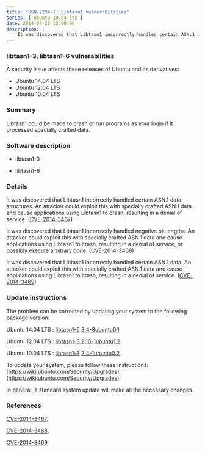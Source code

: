 ```yaml
---
title: "USN-2294-1: Libtasn1 vulnerabilities"
series: [ ubuntu-10.04-lts ]
date: 2014-07-22 12:00:00
description: |
    It was discovered that Libtasn1 incorrectly handled certain ASN.1 data structures. An attacker could exploit this with specially crafted ASN.1 data and cause applications using Libtasn1 to crash, resulting in a denial of service. ([CVE-2014-3467](http://people.ubuntu.com/~ubuntu-security/cve/CVE-2014-3467))
--- 
```

 
### libtasn1-3, libtasn1-6 vulnerabilities

A security issue affects these releases of Ubuntu and its derivatives:

* Ubuntu 14.04 LTS
* Ubuntu 12.04 LTS
* Ubuntu 10.04 LTS

### Summary

Libtasn1 could be made to crash or run programs as your login if it processed specially crafted data.

### Software description

* libtasn1-3 

* libtasn1-6 

### Details

It was discovered that Libtasn1 incorrectly handled certain ASN.1 data structures. An attacker could exploit this with specially crafted ASN.1 data and cause applications using Libtasn1 to crash, resulting in a denial of service. ([CVE-2014-3467](http://people.ubuntu.com/~ubuntu-security/cve/CVE-2014-3467))

It was discovered that Libtasn1 incorrectly handled negative bit lengths. An attacker could exploit this with specially crafted ASN.1 data and cause applications using Libtasn1 to crash, resulting in a denial of service, or possibly execute arbitrary code. ([CVE-2014-3468](http://people.ubuntu.com/~ubuntu-security/cve/CVE-2014-3468))

It was discovered that Libtasn1 incorrectly handled certain ASN.1 data. An attacker could exploit this with specially crafted ASN.1 data and cause applications using Libtasn1 to crash, resulting in a denial of service. ([CVE-2014-3469](http://people.ubuntu.com/~ubuntu-security/cve/CVE-2014-3469)) 

### Update instructions

The problem can be corrected by updating your system to the following package version:

Ubuntu 14.04 LTS
 : [libtasn1-6](https://launchpad.net/ubuntu/+source/libtasn1-6) <span> [3.4-3ubuntu0.1](https://launchpad.net/ubuntu/+source/libtasn1-6/3.4-3ubuntu0.1) </span> 

Ubuntu 12.04 LTS
 : [libtasn1-3](https://launchpad.net/ubuntu/+source/libtasn1-3) <span> [2.10-1ubuntu1.2](https://launchpad.net/ubuntu/+source/libtasn1-3/2.10-1ubuntu1.2) </span> 

Ubuntu 10.04 LTS
 : [libtasn1-3](https://launchpad.net/ubuntu/+source/libtasn1-3) <span> [2.4-1ubuntu0.2](https://launchpad.net/ubuntu/+source/libtasn1-3/2.4-1ubuntu0.2) </span> 

To update your system, please follow these instructions: [https://wiki.ubuntu.com/Security/Upgrades](https://wiki.ubuntu.com/Security/Upgrades).

In general, a standard system update will make all the necessary changes. 

### References

 [CVE-2014-3467](http://people.ubuntu.com/~ubuntu-security/cve/CVE-2014-3467), 

 [CVE-2014-3468](http://people.ubuntu.com/~ubuntu-security/cve/CVE-2014-3468), 

 [CVE-2014-3469](http://people.ubuntu.com/~ubuntu-security/cve/CVE-2014-3469)
 
